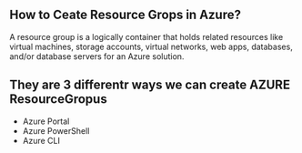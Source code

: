 ## How to Ceate Resource Grops in Azure?

A resource group is a logically container that holds related resources like virtual machines, storage accounts, virtual networks, 
web apps, databases, and/or database servers  for an Azure solution. 
      
## They are 3 differentr ways we can create  AZURE ResourceGropus
- Azure Portal
- Azure PowerShell
- Azure CLI

      
